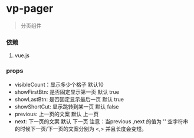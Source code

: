 vp-pager
========
> 分页组件

### 依赖 ###
1. vue.js

### props ###
* visibleCount：显示多少个格子 默认10
* showFirstBtn: 是否固定显示第一页 默认 true
* showLastBtn: 是否固定显示最后一页 默认 true
* showShortCut: 显示跳转到某一页 默认 false
* previous: 上一页的文案 默认 上一页
* next: 下一页的文案 默认 下一页
    注意：当previous ,next 的值为 '' 空字符串的时候下一页/下一页的文案分别为  <,> 并且长度会变短。





